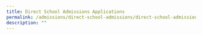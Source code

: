 ```yaml
---
title: Direct School Admissions Applications
permalink: /admissions/direct-school-admissions/direct-school-admissions-applications/
description: ""
---
```

